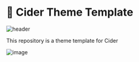 # 🎨 Cider Theme Template

![header](https://user-images.githubusercontent.com/49113086/153829916-8ccd63cc-3582-4bbd-be9e-fbacac0154ab.png)


This repository is a theme template for Cider


![image](https://user-images.githubusercontent.com/49113086/153828900-3bbc2a41-349b-4bc9-bc61-813a4a0ee2f2.png)

